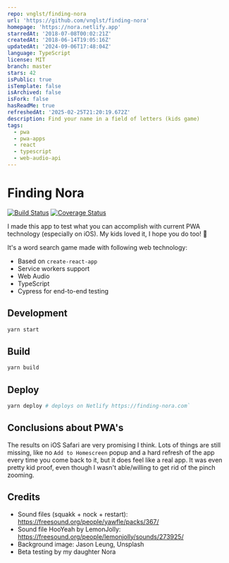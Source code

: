 ```yaml
---
repo: vnglst/finding-nora
url: 'https://github.com/vnglst/finding-nora'
homepage: 'https://nora.netlify.app'
starredAt: '2018-07-08T00:02:21Z'
createdAt: '2018-06-14T19:05:16Z'
updatedAt: '2024-09-06T17:48:04Z'
language: TypeScript
license: MIT
branch: master
stars: 42
isPublic: true
isTemplate: false
isArchived: false
isFork: false
hasReadMe: true
refreshedAt: '2025-02-25T21:20:19.672Z'
description: Find your name in a field of letters (kids game)
tags:
  - pwa
  - pwa-apps
  - react
  - typescript
  - web-audio-api
---
```


# Finding Nora

[![Build Status](https://travis-ci.org/vnglst/finding-nora.svg?branch=master)](https://travis-ci.org/vnglst/finding-nora) [![Coverage Status](https://coveralls.io/repos/github/vnglst/finding-nora/badge.svg?branch=master)](https://coveralls.io/github/vnglst/finding-nora?branch=master)

I made this app to test what you can accomplish with current PWA technology (especially on iOS). My kids loved it, I hope you do too! 🎉

It's a word search game made with following web technology:

- Based on `create-react-app`
- Service workers support
- Web Audio
- TypeScript
- Cypress for end-to-end testing

## Development

```sh
yarn start
```

## Build

```sh
yarn build
```

## Deploy

```sh
yarn deploy # deploys on Netlify https://finding-nora.com`
```

## Conclusions about PWA's

The results on iOS Safari are very promising I think. Lots of things are still missing, like no `Add to Homescreen` popup and a hard refresh of the app every time you come back to it, but it does feel like a real app. It was even pretty kid proof, even though I wasn't able/willing to get rid of the pinch zooming.

## Credits

- Sound files (squakk + nock + restart): https://freesound.org/people/yawfle/packs/367/
- Sound file HooYeah by LemonJolly: https://freesound.org/people/lemonjolly/sounds/273925/
- Background image: Jason Leung, Unsplash
- Beta testing by my daughter Nora
